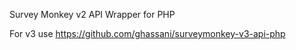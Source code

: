 Survey Monkey v2 API Wrapper for PHP

For v3 use https://github.com/ghassani/surveymonkey-v3-api-php
